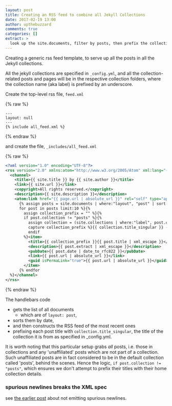 ```yaml
---
layout: post
title: Creating an RSS feed to combine all Jekyll Collections
date: 2017-02-19 13:00
author: upthebuzzard
comments: true
categories: []
extract: >
  look up the site.documents, filter by posts, then prefix the collection title
---
```

Creating a generic rss feed template, to serve up all the posts in all the Jekyll collections.

All the jekyll collections are specified in `_config.yml`, and all the collection-related posts and pages will be in the respective collection folders, where the collection name (aka label) is prefixed by an underscore.

Create the top-level rss file, `feed.xml`

{% raw %}
```jekyll
---
layout: null
---
{% include all_feed.xml %}
```
{% endraw %}

and create the file, `_includes/all_feed.xml`

{% raw %}
```xml
<?xml version="1.0" encoding="UTF-8"?>
<rss version="2.0" xmlns:atom="http://www.w3.org/2005/Atom" xml:lang="{{ site.lang }}">
  <channel>
    <title>{{ site.title }} by {{ site.author }}</title>
    <link>{{ site.url }}</link>
    <copyright>All rights reserved.</copyright>
    <description>{{ site.description }}</description>
    <atom:link href="{{ page.url | absolute_url }}" rel="self" type="application/rss+xml" />
      {% assign posts = site.documents | where:"layout", "post" | sort: 'date' | reverse %}{%
      for post in posts limit:10 %}{%
        assign collection_prefix = "" %}{%
        if post.collection != "posts" %}{%
          assign collection = (site.collections | where:"label", post.collection | first %}{%
          capture collection_prefix %}{{ collection.title_singular }} - {% endcapture %}{%
          endif
        %}<item>
          <title>{{ collection_prefix }}{{ post.title | xml_escape }}</title>
          <description>{{ post.extract | xml_escape }}</description>
          <pubDate>{{ post.date | date_to_rfc822 }}</pubDate>
          <link>{{ post.url | absolute_url }}</link>
          <guid isPermaLink="true">{{ post.url | absolute_url }}</guid>
        </item>
      {% endfor
  %}</channel>
</rss>
```
{% endraw %}

The handlebars code
* gets the list of all documents
   * which are of `layout: post`,
* sorts them by date,
* and then constructs the RSS feed of the most recent ones
* prefixing each post title with `collection.title_singular`, the title of the collection it is from as specified in \_config.yml.

It is worth noting that this particular setup grabs *all* posts, i.e. those in collections and any 'unaffiliated' posts which are not part of a collection. Such unaffiliated posts are in fact considered to be in the default collection called 'posts', behind the scenes. Hence the logic, `if post.collection != "posts"`, which ensures we don't attempt to prefix their titles with their home collection details.

### spurious newlines breaks the XML spec

see [the earlier post](2017-02-19-rss-feed-for-a-jekyll-collection.html) about not emitting spurious newlines.
